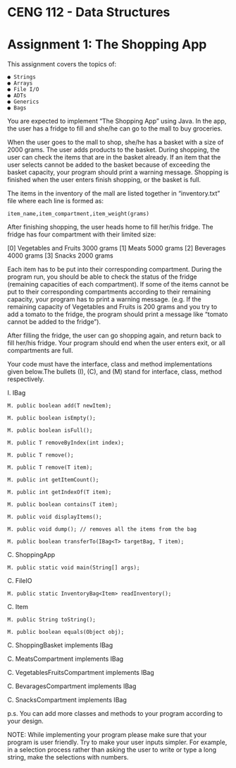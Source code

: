 # CENG 112 - Data Structures

# Assignment 1: The Shopping App

This assignment covers the topics of:

```
● Strings
● Arrays
● File I/O
● ADTs
● Generics
● Bags
```
You are expected to implement “The Shopping App” using Java. In the app, the user has a fridge to fill
and she/he can go to the mall to buy groceries.

When the user goes to the mall to shop, she/he has a basket with a size of 2000 grams. The user adds
products to the basket. During shopping, the user can check the items that are in the basket already. If
an item that the user selects cannot be added to the basket because of exceeding the basket capacity,
your program should print a warning message. Shopping is finished when the user enters finish
shopping, or the basket is full.

The items in the inventory of the mall are listed together in “inventory.txt” file where each line is formed
as:

```
item_name,item_compartment,item_weight(grams)
```
After finishing shopping, the user heads home to fill her/his fridge. The fridge has four compartment
with their limited size:

[0] Vegetables and Fruits 3000 grams
[1] Meats 5000 grams
[2] Beverages 4000 grams
[3] Snacks 2000 grams

Each item has to be put into their corresponding compartment. During the program run, you should be
able to check the status of the fridge (remaining capacities of each compartment). If some of the items
cannot be put to their corresponding compartments according to their remaining capacity, your program
has to print a warning message. (e.g. If the remaining capacity of Vegetables and Fruits is 200 grams
and you try to add a tomato to the fridge, the program should print a message like “tomato cannot be
added to the fridge”).

After filling the fridge, the user can go shopping again, and return back to fill her/his fridge. Your
program should end when the user enters exit, or all compartments are full.


Your code must have the interface, class and method implementations given below.The bullets (I), (C),
and (M) stand for interface, class, method respectively.

I. IBag

```
M. public boolean add(T newItem);
```
```
M. public boolean isEmpty();
```
```
M. public boolean isFull();
```
```
M. public T removeByIndex(int index);
```
```
M. public T remove();
```
```
M. public T remove(T item);
```
```
M. public int getItemCount();
```
```
M. public int getIndexOf(T item);
```
```
M. public boolean contains(T item);
```
```
M. public void displayItems();
```
```
M. public void dump(); // removes all the items from the bag
```
```
M. public boolean transferTo(IBag<T> targetBag, T item);
```
C. ShoppingApp

```
M. public static void main(String[] args);
```
C. FileIO

```
M. public static InventoryBag<Item> readInventory();
```
C. Item

```
M. public String toString();
```
```
M. public boolean equals(Object obj);
```
C. ShoppingBasket implements IBag

C. MeatsCompartment implements IBag

C. VegetablesFruitsCompartment implements IBag

C. BevaragesCompartment implements IBag

C. SnacksCompartment implements IBag

p.s. You can add more classes and methods to your program according to your design.


NOTE: While implementing your program please make sure that your program is user friendly. Try to
make your user inputs simpler. For example, in a selection process rather than asking the user to write
or type a long string, make the selections with numbers.
